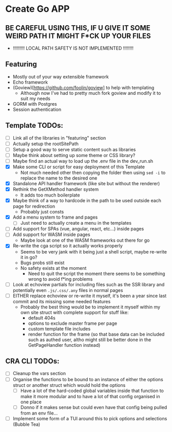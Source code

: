 # Create Go APP
## BE CAREFUL USING THIS, IF U GIVE IT SOME WEIRD PATH IT MIGHT F*CK UP YOUR FILES
- !!!!!!!!! LOCAL PATH SAFETY IS NOT IMPLEMENTED !!!!!!!!

## Featuring
- Mostly out of your way extensible framework 
- Echo framework 
- (Goview)[https://github.com/foolin/goview] to help with templating
  - Although now I've had to pretty much fork goview and modify it to suit my needs
- GORM with Postgres
- Session authentication

## Template TODOs:
- [ ] Link all of the libraries in "featuring" section
- [ ] Actually setup the rootSitePath
- [ ] Setup a good way to serve static content such as libraries
- [ ] Maybe think about setting up some theme or CSS library?
- [ ] Maybe find an actual way to load up the .env file in the dev_run.sh
- [x] Make some CLI or script for easy deployment of this Template
  - Not much needed other then copying the folder then using `sed -i` to replace the name to the desired one
- [x] Standalone API handler framework (like site but without the renderer)
- [x] Rethink the GetXMethod handler system
  - It adds too much boilerplate 
- [x] Maybe think of a way to hardcode in the path to be used outside each page for redirection
  - Probably just consts 
- [x] Add a menu system to frame and pages
  - [ ] Just need to actually create a menu in the templates 
- [ ] Add support for SPAs (vue, angular, react, etc...) inside pages
- [ ] Add support for WASM inside pages
  - Maybe look at one of the WASM frameworks out there for go
- [x] Re-write the cga script so it actually works properly
  - Seems to be very jank with it being just a shell script, maybe re-write it in go? 
  - Bugs probs still exist
  - No safety exists at the moment
    - Need to quit the script the moment there seems to be something wrong to avoid f*ing problems
- [ ] Look at echoview partials for including files such as the SSR library and potentially even `.js/.css/.any` files in normal pages
- [ ] EITHER replace echoview or re-write it myself, it's been a year since last commit and its missing some needed features
  - Probably the best thing would be to implement it myself within my own site struct with complete support for stuff like:
    - default 404s 
    - options to exclude master frame per page 
    - custom template file includes
    - render function for the frame (so that base data can be included such as authed user, altho might still be better done in the GetPageHandler function instead)

## CRA CLI TODOs:
- [ ] Cleanup the vars section
- [ ] Organise the functions to be bound to an instance of either the options struct or another struct which would hold the options
  - [ ] Have a lot of the hard-coded global variables inside that function to make it more modular and to have a lot of that config organised in one place
  - [ ] Donno if it makes sense but could even have that config being pulled from an env file...
- [ ] Implement some form of a TUI around this to pick options and selections (Bubble Tea)
